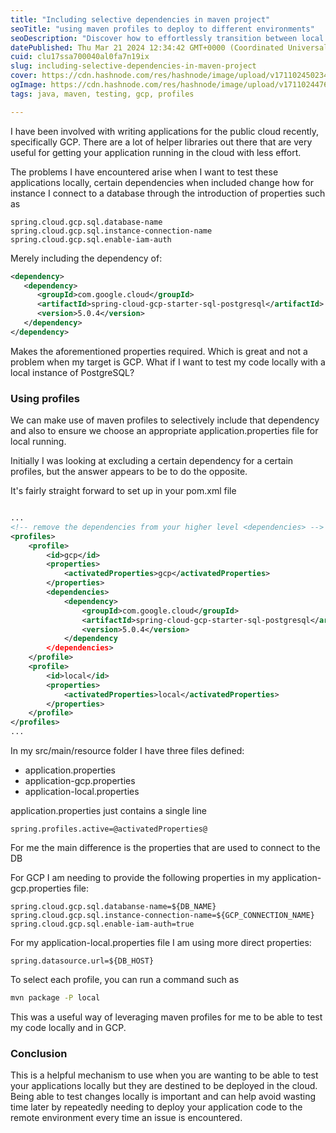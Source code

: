 ```yaml
---
title: "Including selective dependencies in maven project"
seoTitle: "using maven profiles to deploy to different environments"
seoDescription: "Discover how to effortlessly transition between local and GCP environments for application testing with our comprehensive guide on utilizing Maven profiles."
datePublished: Thu Mar 21 2024 12:34:42 GMT+0000 (Coordinated Universal Time)
cuid: clu17ssa700040al0fa7n19ix
slug: including-selective-dependencies-in-maven-project
cover: https://cdn.hashnode.com/res/hashnode/image/upload/v1711024502340/ee59cbab-3fc8-4dae-a4b7-ee85303bc820.webp
ogImage: https://cdn.hashnode.com/res/hashnode/image/upload/v1711024476780/53c59aa2-cc1a-49e5-bd0c-dbf028c8eba4.webp
tags: java, maven, testing, gcp, profiles

---
```


I have been involved with writing applications for the public cloud recently, specifically GCP. There are a lot of helper libraries out there that are very useful for getting your application running in the cloud with less effort.

The problems I have encountered arise when I want to test these applications locally, certain dependencies when included change how for instance I connect to a database through the introduction of properties such as 

``` properties
spring.cloud.gcp.sql.database-name
spring.cloud.gcp.sql.instance-connection-name
spring.cloud.gcp.sql.enable-iam-auth
```
Merely including the dependency of:

``` xml
<dependency>
   <dependency>
      <groupId>com.google.cloud</groupId>
      <artifactId>spring-cloud-gcp-starter-sql-postgresql</artifactId>
      <version>5.0.4</version>
   </dependency>
</dependency>
```
Makes the aforementioned properties required. Which is great and not a problem when my target is GCP. What if I want to test my code locally with a local instance of PostgreSQL?
### Using profiles ###
We can make use of maven profiles to selectively include that dependency and also to ensure we choose an appropriate application.properties file for local running.

Initially I was looking at excluding a certain dependency for a certain profiles, but the answer appears to be to do the opposite.

It's fairly straight forward to set up in your pom.xml file

``` xml

...
<!-- remove the dependencies from your higher level <dependencies> -->
<profiles>
    <profile>
        <id>gcp</id>
        <properties>
            <activatedProperties>gcp</activatedProperties>
        </properties>
        <dependencies>
            <dependency>
                <groupId>com.google.cloud</groupId>
                <artifactId>spring-cloud-gcp-starter-sql-postgresql</artifactId>
                <version>5.0.4</version>
            </dependency
        </dependencies>
    </profile>
    <profile>
        <id>local</id>
        <properties>
            <activatedProperties>local</activatedProperties>
        </properties>
    </profile>
</profiles>
...
```

In my src/main/resource folder I have three files defined:
- application.properties
- application-gcp.properties
- application-local.properties

application.properties just contains a single line

```
spring.profiles.active=@activatedProperties@
```
For me the main difference is the properties that are used to connect to the DB

For GCP I am needing to provide the following properties in my application-gcp.properties file:

``` properties
spring.cloud.gcp.sql.databanse-name=${DB_NAME}
spring.cloud.gcp.sql.instance-connection-name=${GCP_CONNECTION_NAME}
spring.cloud.gcp.sql.enable-iam-auth=true
```

For my application-local.properties file I am using more direct properties:

``` properties
spring.datasource.url=${DB_HOST}
```

To select each profile, you can run a command such as 

``` bash
mvn package -P local
```

This was a useful way of leveraging maven profiles for me to be able to test my code locally and in GCP.  

### Conclusion ###
This is a helpful mechanism to use when you are wanting to be able to test your applications locally but they are destined to be deployed in the cloud. Being able to test changes locally is important and can help avoid wasting time later by repeatedly needing to deploy your application code to the remote environment every time an issue is encountered.



